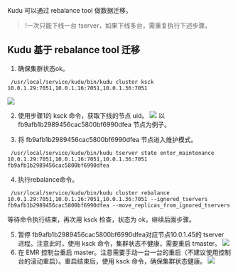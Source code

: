 ﻿Kudu 可以通过 rebalance tool 做数据迁移。
>!一次只能下线一台 tserver，如果下线多台，需重复执行下述步骤。

## Kudu 基于 rebalance tool 迁移
1. 确保集群状态ok。
```
 /usr/local/service/kudu/bin/kudu cluster ksck 10.0.1.29:7051,10.0.1.16:7051,10.0.1.36:7051
```
![](https://qcloudimg.tencent-cloud.cn/raw/7b11bf98171f44cd24bc671194fa313b.png)  

2. 使用步骤1的 ksck 命令，获取下线的节点 uid。 
![](https://qcloudimg.tencent-cloud.cn/raw/82caa032beaaa649683f80e22fd8083f.png)
以 fb9afb1b2989456cac5800bf6990dfea 节点为例子。

3. 将 fb9afb1b2989456cac5800bf6990dfea 节点进入维护模式。
```
 /usr/local/service/kudu/bin/kudu tserver state enter_maintenance 10.0.1.29:7051,10.0.1.16:7051,10.0.1.36:7051 fb9afb1b2989456cac5800bf6990dfea
```

4. 执行rebalance命令。
```
 /usr/local/service/kudu/bin/kudu cluster rebalance 10.0.1.29:7051,10.0.1.16:7051,10.0.1.36:7051 --ignored_tservers fb9afb1b2989456cac5800bf6990dfea --move_replicas_from_ignored_tservers
```
等待命令执行结束，再次用 ksck 检查，状态为 ok，继续后面步骤。

5. 暂停 fb9afb1b2989456cac5800bf6990dfea对应节点10.0.1.45的 tserver 进程。注意此时，使用 ksck 命令，集群状态不健康，需要重启 tmaster。 
![](https://qcloudimg.tencent-cloud.cn/raw/216ee22e20f45c4ca26143dd115c694f.png)
6. 在 EMR 控制台重启 master。注意需要手动一台一台的重启（不建议使用控制台的滚动重启）。重启结束后，使用 ksck 命令，确保集群状态健康。
![](https://qcloudimg.tencent-cloud.cn/raw/c5c596e1221718dd565921d568932e84.png)